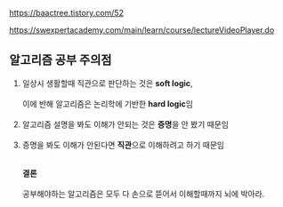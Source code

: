 https://baactree.tistory.com/52

https://swexpertacademy.com/main/learn/course/lectureVideoPlayer.do

<h2>알고리즘 공부 주의점</h2>
<ol>
  <li>일상시 생활할때 직관으로 판단하는 것은 <strong>soft logic</strong>,<br>
    <br>이에 반해 알고리즘은 논리학에 기반한 <strong>hard logic</strong>임</li><br>
  <li>알고리즘 설명을 봐도 이해가 안되는 것은 <strong>증명</strong>을 안 봤기 때문임</li><br>
  <li>증명을 봐도 이해가 안된다면 <strong>직관</strong>으로 이해하려고 하기 때문임</li><br>
  <p><strong>결론</strong><br><br>공부해야하는 알고리즘은 모두 다 손으로 뜯어서 이해할때까지 뇌에 박아라.</p>
</ol>
